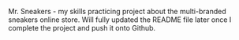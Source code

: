 Mr. Sneakers - my skills practicing project about the multi-branded sneakers online store.
Will fully updated the README file later once I complete the project and push it onto Github.
